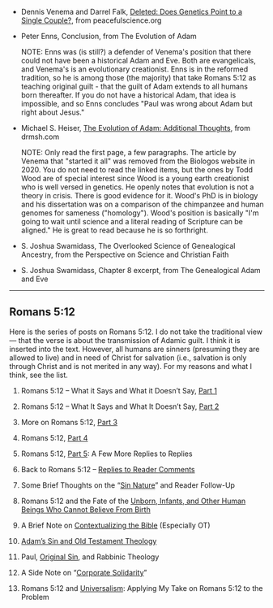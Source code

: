 ---
---

- Dennis Venema and Darrel Falk, [Deleted: Does Genetics Point to a Single Couple?], from peacefulscience.org
- Peter Enns, Conclusion, from The Evolution of Adam

  NOTE: Enns was (is still?) a defender of Venema's position that there could not have been a historical Adam and Eve. Both are evangelicals, and Venema's is an evolutionary creationist. Enns is in the reformed tradition, so he is among those (the majority) that take Romans 5:12 as teaching original guilt - that the guilt of Adam extends to all humans born thereafter. If you do not have a historical Adam, that idea is impossible, and so Enns concludes "Paul was wrong about Adam but right about Jesus."

- Michael S. Heiser, [The Evolution of Adam: Additional Thoughts], from drmsh.com

  NOTE: Only read the first page, a few paragraphs. The article by Venema that "started it all" was removed from the Biologos website in 2020. You do not need to read the linked items, but the ones by Todd Wood are of special interest since Wood is a young earth creationist who is well versed in genetics. He openly notes that evolution is not a theory in crisis. There is good evidence for it. Wood's PhD is in biology and his dissertation was on a comparison of the chimpanzee and human genomes for sameness ("homology"). Wood's position is basically "I'm going to wait until science and a literal reading of Scripture can be aligned." He is great to read because he is so forthright.

- S. Joshua Swamidass, The Overlooked Science of Genealogical Ancestry, from the Perspective on Science and Christian Faith
- S. Joshua Swamidass, Chapter 8 excerpt, from The Genealogical Adam and Eve

[Deleted: Does Genetics Point to a Single Couple?]: https://discourse.peacefulscience.org/t/deleted-does-genetics-point-to-a-single-primal-couple/9283
[The Evolution of Adam: Additional Thoughts]: https://drmsh.com/evolution-adam-additional-thoughts/

----

## Romans 5:12

Here is the series of posts on Romans 5:12. I do not take the traditional view — that the verse is about the transmission of Adamic guilt. I think it is inserted into the text. However, all humans are sinners (presuming they are allowed to live) and in need of Christ for salvation (i.e., salvation is only through Christ and is not merited in any way). For my reasons and what I think, see the list.

1. Romans 5:12 – What it Says and What it Doesn’t Say, [Part 1]

2. Romans 5:12 – What It Says and What It Doesn’t Say, [Part 2]

3. More on Romans 5:12, [Part 3]

4. Romans 5:12, [Part 4]

5. Romans 5:12, [Part 5]: A Few More Replies to Replies

6. Back to Romans 5:12 – [Replies to Reader Comments]

7. Some Brief Thoughts on the “[Sin Nature]” and Reader Follow-Up

8. Romans 5:12 and the Fate of the [Unborn, Infants, and Other Human Beings Who Cannot Believe From Birth]

9. A Brief Note on [Contextualizing the Bible] (Especially OT)

10. [Adam’s Sin and Old Testament Theology]

11. Paul, [Original Sin], and Rabbinic Theology

12. A Side Note on “[Corporate Solidarity]”

13. Romans 5:12 and [Universalism]: Applying My Take on Romans 5:12 to the Problem

[Part 1]: https://drmsh.com/2009/04/06/romans-512-what-it-says-and-what-it-doesnt-say-part-1/
[Part 2]: https://drmsh.com/2009/06/romans-512-what-it-says-and-what-it-doesnt-say-part-2/
[Part 3]: https://drmsh.com/2009/06/more-on-romans-5/
[Part 4]: https://drmsh.com/2009/06/romans-512-part-4/
[Part 5]: https://drmsh.com/2009/06/romans-512-part-5-a-few-more-replies-to-replies/
[Replies to Reader Comments]: https://drmsh.com/2009/07/back-to-romans-512-replies-to-reader-comments/
[Sin Nature]: https://drmsh.com/2009/07/some-brief-thoughts-on-the-sin-nature-and-reader-follow-up/
[Unborn, Infants, and Other Human Beings Who Cannot Believe From Birth]: https://drmsh.com/2009/07/romans-512-and-the-fate-of-the-unborn-infants-and-other-human-beings-who-cannot-believe/
[Contextualizing the Bible]: https://drmsh.com/2009/07/a-brief-note-on-contextualizing-the-bible-especially-ot/
[Adam’s Sin and Old Testament Theology]: https://drmsh.com/2009/08/adams-sin-and-old-testament-theology/
[Original Sin]: https://drmsh.com/2009/08/paul-original-sin-and-rabbinic-theology/
[Corporate Solidarity]: https://drmsh.com/2009/08/a-side-note-on-corporate-solidarity/
[Universalism]: https://drmsh.com/2009/08/romans-512-and-universalism-applying-my-take-on-romans-512-to-the-problem/
